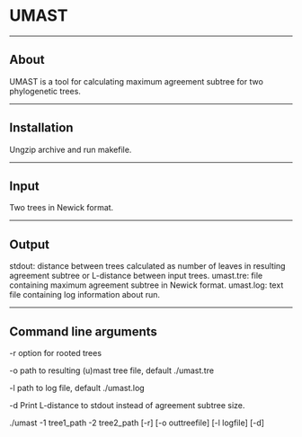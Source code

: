 # UMAST

-----
About
-----
UMAST is a tool for calculating maximum agreement subtree for two phylogenetic 
trees.

------------
Installation
------------
Ungzip archive and run makefile.

-----
Input
-----
Two trees in Newick format.

------
Output
------
stdout: distance between trees calculated as number of leaves in resulting 
agreement subtree or L-distance between input trees.
umast.tre: file containing maximum agreement subtree in Newick format.
umast.log: text file containing log information about run.

----------------------
Command line arguments
----------------------

-r option for rooted trees

-o path to resulting (u)mast tree file, default ./umast.tre

-l path to log file, default ./umast.log

-d Print L-distance to stdout instead of agreement subtree size.

./umast -1 tree1_path -2 tree2_path [-r] [-o outtreefile] [-l logfile] [-d]
